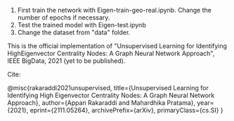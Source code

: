 1. First train the network with Eigen-train-geo-real.ipynb. Change the number of epochs if necessary.
2. Test the trained model with Eigen-test.ipynb
3. Change the dataset from "data" folder.


This is the official implementation of "Unsupervised Learning for Identifying HighEigenvector Centrality Nodes: A Graph Neural Network Approach", IEEE BigData, 2021 (yet to be published).

Cite:

@misc{rakaraddi2021unsupervised,
      title={Unsupervised Learning for Identifying High Eigenvector Centrality Nodes: A Graph Neural Network Approach}, 
      author={Appan Rakaraddi and Mahardhika Pratama},
      year={2021},
      eprint={2111.05264},
      archivePrefix={arXiv},
      primaryClass={cs.SI}
}
